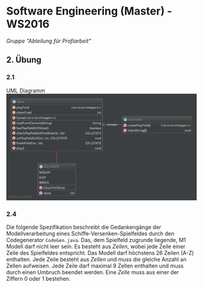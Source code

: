 # Software Engineering (Master) - WS2016

*Gruppe "Abteilung für Profiarbeit"*

## 2. Übung

### 2.1

UML Diagramm
![](diagram.png)

### 2.4

Die folgende Spezifikation beschreibt die Gedankengänge der Modellverarbeitung eines Schiffe-Versenken-Spielfeldes durch den Codegenerator `CodeGen.java`.
Das, dem Spielfeld zugrunde liegende, M1 Modell darf nicht leer sein.
Es besteht aus *Zeilen*, wobei jede Zeile einer Zeile des Spielfeldes entspricht.
Das Modell darf höchstens 26 Zeilen (A-Z) enthalten.
Jede Zeile besteht aus *Zellen* und muss die gleiche Anzahl an Zellen aufweisen.
Jede Zeile darf maximal 9 Zellen enthalten und muss durch einen Umbruch beendet werden.
Eine *Zelle* muss aus einer der Ziffern 0 oder 1 bestehen.